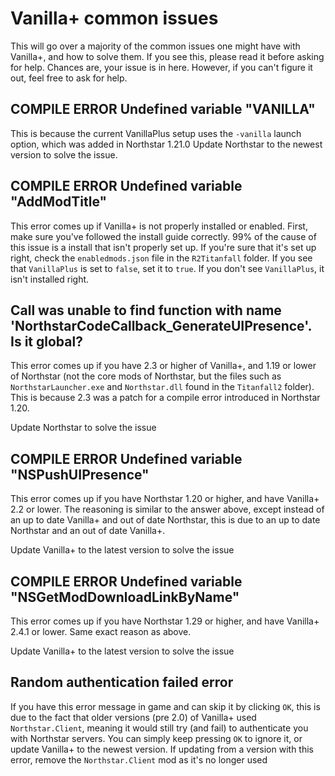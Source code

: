 # Vanilla+ common issues

This will go over a majority of the common issues one might have with Vanilla+, and how to solve them. 
If you see this, please read it before asking for help. 
Chances are, your issue is in here. 
However, if you can't figure it out, feel free to ask for help.

## COMPILE ERROR Undefined variable "VANILLA"

This is because the current VanillaPlus setup uses the `-vanilla` launch option, which was added in Northstar 1.21.0
Update Northstar to the newest version to solve the issue.

## COMPILE ERROR Undefined variable "AddModTitle"

This error comes up if Vanilla+ is not properly installed or enabled. 
First, make sure you've followed the install guide correctly. 99% of the cause of this issue is a install that isn't properly set up. 
If you're sure that it's set up right, check the `enabledmods.json` file in the `R2Titanfall` folder. 
If you see that `VanillaPlus` is set to `false`, set it to `true`. 
If you don't see `VanillaPlus`, it isn't installed right.

## Call was unable to find function with name 'NorthstarCodeCallback_GenerateUIPresence'. Is it global?

This error comes up if you have 2.3 or higher of Vanilla+, and 1.19 or lower of Northstar (not the core mods of Northstar, but the files such as `NorthstarLauncher.exe` and `Northstar.dll` found in the `Titanfall2` folder). 
This is because 2.3 was a patch for a compile error introduced in Northstar 1.20. 

Update Northstar to solve the issue

## COMPILE ERROR Undefined variable "NSPushUIPresence"

This error comes up if you have Northstar 1.20 or higher, and have Vanilla+ 2.2 or lower. 
The reasoning is similar to the answer above, except instead of an up to date Vanilla+ and out of date Northstar, this is due to an up to date Northstar and an out of date Vanilla+.

Update Vanilla+ to the latest version to solve the issue

## COMPILE ERROR Undefined variable "NSGetModDownloadLinkByName"
This error comes up if you have Northstar 1.29 or higher, and have Vanilla+ 2.4.1 or lower.
Same exact reason as above.

Update Vanilla+ to the latest version to solve the issue

## Random authentication failed error

If you have this error message in game and can skip it by clicking `OK`, this is due to the fact that older versions (pre 2.0) of Vanilla+ used `Northstar.Client`, meaning it would still try (and fail) to authenticate you with Northstar servers. 
You can simply keep pressing `OK` to ignore it, or update Vanilla+ to the newest version. 
If updating from a version with this error, remove the `Northstar.Client` mod as it's no longer used
